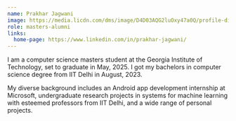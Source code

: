 ```yaml
---
name: Prakhar Jagwani
image: https://media.licdn.com/dms/image/D4D03AQG2luOxy47a0Q/profile-displayphoto-shrink_400_400/0/1664776987488?e=1715817600&v=beta&t=vSexASvpxVPtHh4el-5wBjTPLeu33sWypjzXJG1buPk
role: masters-alumni
links:
  home-page: https://www.linkedin.com/in/prakhar-jagwani/
---
```


I am a computer science masters student at the Georgia Institute of Technology, set to graduate in May, 2025. I got my bachelors in computer science degree from IIT Delhi in August, 2023.

My diverse background includes an Android app development internship at Microsoft, undergraduate research projects in systems for machine learning with esteemed professors from IIT Delhi, and a wide range of personal projects.
